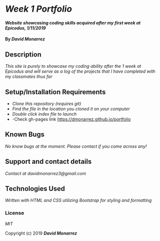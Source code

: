 # _Week 1 Portfolio_

#### _Website showcasing coding skills acquired after my first week at Epicodus, 1/11/2019_

#### By _**David Monarrez**_

## Description

_This site is purely to showcase my coding ability after the 1 week at Epicodus and will serve as a log of the projects that I have completed with my classmates thus far_

## Setup/Installation Requirements

* _Clone this repository (requires git)_
* _Find the file in the location you cloned it on your computer_
* _Double click index file to launch_
* -Check gh-pages link https://dmonarrez.github.io/portfolio

## Known Bugs

_No know bugs at the moment. Please contact if you come across any!_

## Support and contact details

_Contact at davidmonarrez3@gmail.com_

## Technologies Used

_Written with HTML and CSS utilizing Bootstrap for styling and formatting_

### License

*MIT*

Copyright (c) 2019 **_David Monarrez_**
